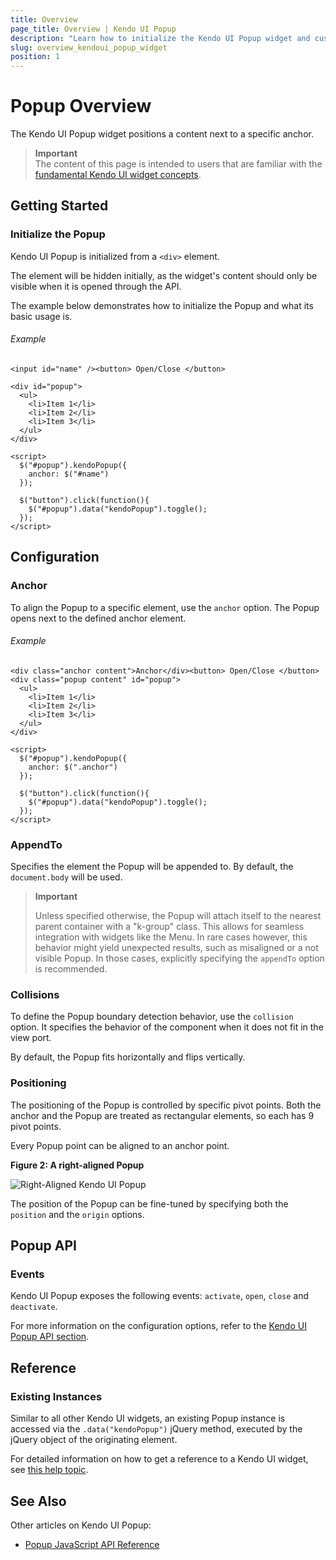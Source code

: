 ```yaml
---
title: Overview
page_title: Overview | Kendo UI Popup
description: "Learn how to initialize the Kendo UI Popup widget and customize it functionalities."
slug: overview_kendoui_popup_widget
position: 1
---
```


# Popup Overview

The Kendo UI Popup widget positions a content next to a specific anchor. 

> **Important**  
> The content of this page is intended to users that are familiar with the [fundamental Kendo UI widget concepts](/widgets).

## Getting Started

### Initialize the Popup

Kendo UI Popup is initialized from a `<div>` element.

The element will be hidden initially, as the widget's content should only be visible when it is opened through the API.

The example below demonstrates how to initialize the Popup and what its basic usage is.

###### Example

    <input id="name" /><button> Open/Close </button>

    <div id="popup">
      <ul>
        <li>Item 1</li>
        <li>Item 2</li>
        <li>Item 3</li>
      </ul>
    </div>

    <script>
      $("#popup").kendoPopup({
        anchor: $("#name")
      });
      
      $("button").click(function(){
      	$("#popup").data("kendoPopup").toggle();
      });
    </script>

## Configuration

### Anchor
To align the Popup to a specific element, use the `anchor` option. The Popup opens next to the defined anchor element.

###### Example

  <style>
      .content {
        padding: 10px;
        color: #787878;
        background-color: #fcf7f8;
        font-size: 13px;
        font-family: Helvetica, Arial, sans-serif;
        letter-spacing: 1px;
        text-align: center;
        border: 1px solid rgba(0,0,0,.05);
      }

      .anchor {
        position: absolute;
        top: 100px;
        left: 100px;
        width: 80px;
      }

      .popup {
        width: 100px;
        height: 70px;
      }
  </style>
    <div class="anchor content">Anchor</div><button> Open/Close </button>
    <div class="popup content" id="popup">
      <ul>
        <li>Item 1</li>
        <li>Item 2</li>
        <li>Item 3</li>
      </ul>
    </div>

    <script>
      $("#popup").kendoPopup({
        anchor: $(".anchor")
      });
      
      $("button").click(function(){
      	$("#popup").data("kendoPopup").toggle();
      });
    </script>
    
### AppendTo
Specifies the element the Popup will be appended to. By default, the `document.body` will be used.

> **Important**
>
> Unless specified otherwise, the Popup will attach itself to the nearest parent container with a "k-group" class. This allows for seamless integration with widgets like the Menu. In rare cases however, this behavior might yield unexpected results, such as misaligned or a not visible Popup. In those cases, explicitly specifying the `appendTo` option is recommended.

### Collisions
To define the Popup boundary detection behavior, use the `collision ` option. It specifies the behavior of the component when it does not fit in the view port.

By default, the Popup fits horizontally and flips vertically.

### Positioning

The positioning of the Popup is controlled by specific pivot points. Both the anchor and the Popup are treated as rectangular elements, so each has 9 pivot points.

Every Popup point can be aligned to an anchor point.

**Figure 2: A right-aligned Popup**

![Right-Aligned Kendo UI Popup](images/right-align.png)

The position of the Popup can be fine-tuned by specifying both the `position` and the `origin` options. 

## Popup API

### Events

Kendo UI Popup exposes the following events: `activate`, `open`, `close` and `deactivate`. 

For more information on the configuration options, refer to the [Kendo UI Popup API section](/api/javascript/ui/popup).

## Reference

### Existing Instances

Similar to all other Kendo UI widgets, an existing Popup instance is accessed via the `.data("kendoPopup")` jQuery method, executed by the jQuery object of the originating element.

For detailed information on how to get a reference to a Kendo UI widget, see [this help topic](/widgets#getting-reference-to-a-kendo-ui-widget).

## See Also

Other articles on Kendo UI Popup:

* [Popup JavaScript API Reference](/api/javascript/ui/popup)
